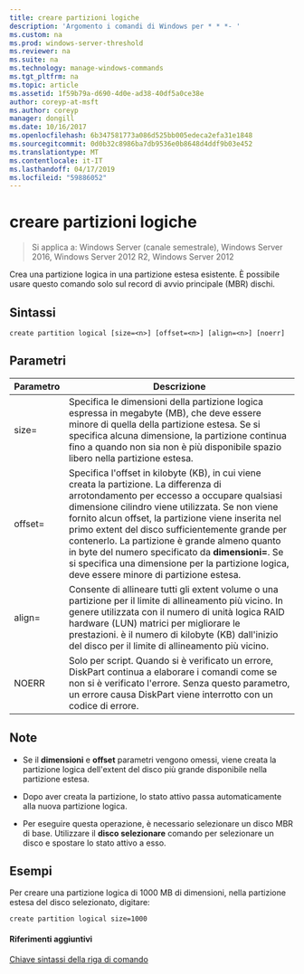 ```yaml
---
title: creare partizioni logiche
description: 'Argomento i comandi di Windows per * * *- '
ms.custom: na
ms.prod: windows-server-threshold
ms.reviewer: na
ms.suite: na
ms.technology: manage-windows-commands
ms.tgt_pltfrm: na
ms.topic: article
ms.assetid: 1f59b79a-d690-4d0e-ad38-40df5a0ce38e
author: coreyp-at-msft
ms.author: coreyp
manager: dongill
ms.date: 10/16/2017
ms.openlocfilehash: 6b347581773a086d525bb005edeca2efa31e1848
ms.sourcegitcommit: 0d0b32c8986ba7db9536e0b8648d4ddf9b03e452
ms.translationtype: MT
ms.contentlocale: it-IT
ms.lasthandoff: 04/17/2019
ms.locfileid: "59886052"
---
```

# <a name="create-partition-logical"></a>creare partizioni logiche

>Si applica a: Windows Server (canale semestrale), Windows Server 2016, Windows Server 2012 R2, Windows Server 2012

Crea una partizione logica in una partizione estesa esistente. È possibile usare questo comando solo sul record di avvio principale \(MBR\) dischi.  
  
  
  
## <a name="syntax"></a>Sintassi  
  
```  
create partition logical [size=<n>] [offset=<n>] [align=<n>] [noerr]  
```  
  
## <a name="parameters"></a>Parametri  
  
|Parametro|Descrizione|  
|-------|--------|  
|size\=<n>|Specifica le dimensioni della partizione logica espressa in megabyte \(MB\), che deve essere minore di quella della partizione estesa. Se si specifica alcuna dimensione, la partizione continua fino a quando non sia non è più disponibile spazio libero nella partizione estesa.|  
|offset\=<n>|Specifica l'offset in kilobyte \(KB\), in cui viene creata la partizione. La differenza di arrotondamento per eccesso a occupare qualsiasi dimensione cilindro viene utilizzata. Se non viene fornito alcun offset, la partizione viene inserita nel primo extent del disco sufficientemente grande per contenerlo. La partizione è grande almeno quanto in byte del numero specificato da **dimensioni\=<n>**. Se si specifica una dimensione per la partizione logica, deve essere minore di partizione estesa.|  
|align\=<n>|Consente di allineare tutti gli extent volume o una partizione per il limite di allineamento più vicino. In genere utilizzata con il numero di unità logica RAID hardware \(LUN\) matrici per migliorare le prestazioni.  <n> è il numero di kilobyte \(KB\) dall'inizio del disco per il limite di allineamento più vicino.|  
|NOERR|Solo per script. Quando si è verificato un errore, DiskPart continua a elaborare i comandi come se non si è verificato l'errore. Senza questo parametro, un errore causa DiskPart viene interrotto con un codice di errore.|  
  
## <a name="remarks"></a>Note  
  
-   Se il **dimensioni** e **offset** parametri vengono omessi, viene creata la partizione logica dell'extent del disco più grande disponibile nella partizione estesa.  
  
-   Dopo aver creata la partizione, lo stato attivo passa automaticamente alla nuova partizione logica.  
  
-   Per eseguire questa operazione, è necessario selezionare un disco MBR di base. Utilizzare il **disco selezionare** comando per selezionare un disco e spostare lo stato attivo a esso.  
  
## <a name="BKMK_examples"></a>Esempi  
Per creare una partizione logica di 1000 MB di dimensioni, nella partizione estesa del disco selezionato, digitare:  
  
```  
create partition logical size=1000  
```  
  
#### <a name="additional-references"></a>Riferimenti aggiuntivi  
[Chiave sintassi della riga di comando](command-line-syntax-key.md)  
  

  


